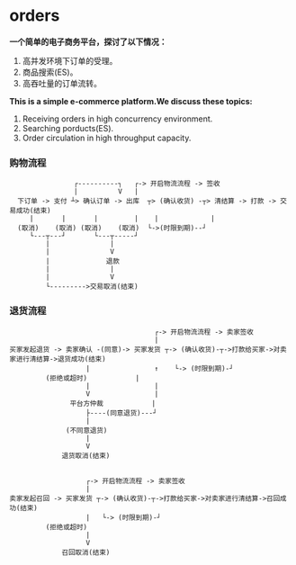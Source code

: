 # orders
**一个简单的电子商务平台，探讨了以下情况：**
1. 高并发环境下订单的受理。
2. 商品搜索(ES)。
3. 高吞吐量的订单流转。  

**This is a simple e-commerce platform.We discuss these topics:**
1. Receiving orders in high concurrency environment.
2. Searching porducts(ES).
3. Order circulation in high throughput capacity.

### 购物流程
```
                ┌----------┐   ┌-> 开启物流流程 -> 签收
                |          V   |
  下订单 -> 支付 ┴> 确认订单 -> 出库  ┬> (确认收货) -┬> 清结算 -> 打款 -> 交易成功(结束) 
     |       |       |         |    |             |
  (取消)    (取消) (取消)    (取消)  └->(时限到期)--┘
     └---┬---┘       └---┬-----┘
         |               |
         |               V 
         |              退款
         |               |
         |               V
         └--------->交易取消(结束)
```

### 退货流程
```
                                    ┌-> 开启物流流程 -> 卖家签收
                                    |
买家发起退货 -> 卖家确认 -(同意)-> 买家发货 ┬-> (确认收货)-┬->打款给买家->对卖家进行清结算->退货成功(结束) 
                   |                ↑    └-> (时限到期)-┘
	     (拒绝或超时)            |
                   |                |
                   V                |
               平台方仲裁            |
                   ├----(同意退货)---┘
                   |
              (不同意退货)
                   |
                   V
             退货取消(结束)
	     
	     
                   ┌-> 开启物流流程 -> 卖家签收
                   |
卖家发起召回 -> 买家发货 ┬-> (确认收货)-┬->打款给买家->对卖家进行清结算->召回成功(结束) 
                   |   └-> (时限到期)-┘
	     (拒绝或超时)            
                   |                
                   V                
             召回取消(结束)
  ```
